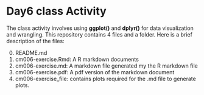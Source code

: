 # Day6 class Activity

The class activity involves using **ggplot()** and **dplyr()** for data visualization and wrangling. This repository contains 4 files and a folder. Here is a brief description of the files:

0. README.md
1. cm006-exercise.Rmd: A R markdown documents 
2. cm006-exercise.md: A markdown file generated my the R markdown file
3. cm006-exercise.pdf: A pdf version of the markdown document
4. cm006-exercise_file: contains plots required for the .md file to generate plots.
